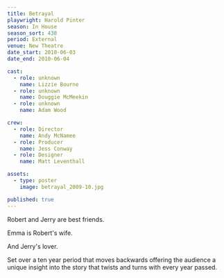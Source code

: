 ```yaml
---
title: Betrayal
playwright: Harold Pinter
season: In House
season_sort: 430
period: External
venue: New Theatre
date_start: 2010-06-03
date_end: 2010-06-04

cast:
  - role: unknown
    name: Lizzie Bourne
  - role: unknown
    name: Douggie McMeekin
  - role: unknown
    name: Adam Wood

crew:
  - role: Director
    name: Andy McNamee
  - role: Producer
    name: Jess Conway
  - role: Designer
    name: Matt Leventhall

assets:
  - type: poster
    image: betrayal_2009-10.jpg

published: true
---
```


Robert and Jerry are best friends.

Emma is Robert's wife.

And Jerry's lover.

Set over a ten year period that moves backwards offering the audience a unique insight into the story that twists and turns with every year passed.
